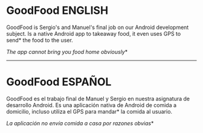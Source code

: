 # GoodFood ENGLISH

GoodFood is Sergio's and Manuel's final job on our Android development subject.
Is a native Android app to takeaway food, it even uses GPS to send* the food to the user.

_The app cannot bring you food home obviously_*

---------------------------------------------------------------------------------------------------------------------------

# GoodFood ESPAÑOL

GoodFood es el trabajo final de Manuel y Sergio en nuestra asignatura de desarrollo Android. 
Es una aplicación nativa de Android de comida a domicilio, incluso utiliza el GPS para mandar* la comida al usuario.

_La aplicación no envía comida a casa por razones obvias_*
